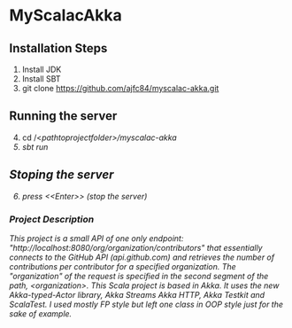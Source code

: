 # MyScalacAkka

## Installation Steps

1. Install JDK
2. Install SBT
3. git clone https://github.com/ajfc84/myscalac-akka.git

## Running the server
4. cd /<<i>pathtoprojectfolder<i>>/myscalac-akka
5. sbt run
   
## Stoping the server
6. press \<\<Enter\>\> (stop the server)

### Project Description
 This project is a small API of one only endpoint: "http://localhost:8080/org/organization/contributors"  that 
 essentially connects to the GitHub API (api.github.com) and retrieves the number of contributions per
 contributor for a specified organization. The "organization" of the request is specified in the second segment of the
 path, <<i>organization</b>>.
  This Scala project is based in Akka. It uses the new Akka-typed-Actor library, Akka Streams 
 Akka HTTP, Akka Testkit and ScalaTest.
  I used mostly FP style but left one class in OOP style just for the sake of example.